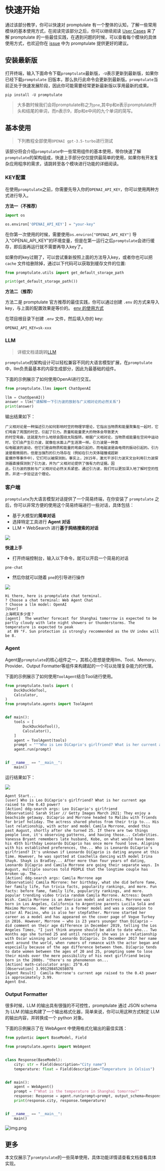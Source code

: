 # 快速开始

通过该部分教学，你可以快速对 promptulate 有一个整体的认知，了解一些常用模块的基本使用方式，在阅读完该部分之后，你可以继续阅读 [User Cases](modules/usercases/intro.md#user-cases) 来了解 promptulate 的一些最佳实践，在遇到问题的时候，可以查看每个模块的具体使用方式，也欢迎你在 [issue](https://github.com/Undertone0809/promptulate/issues) 中为 promptulate 提供更好的建议。

## 安装最新版

打开终端，输入下面命令下载`promptulate`最新版，`-U`表示更新到最新版，如果你已经下载`promptulate`
旧版本，那么执行此命令会更新到最新版。`promptulate`当前正处于快速发展阶段，因此你可能需要经常更新最新版以享用最新的成果。

```shell script
pip install -U promptulate  
```

> 大多数时候我们会将promptulate称之为`pne`,其中p和e表示promptulate开头和结尾的单词，而n表示9，即p和e中间的九个单词的简写。

## 基本使用

> 下列教程全部使用`OPENAI gpt-3.5-turbo`进行测试

该部分将会介绍`promptulate`中一些常用组件的基本使用，带你快速了解`promptulate`的架构组成，快速上手部分仅仅提供最简单的使用，如果你有开发复杂应用程序的需求，请跳转至各个模块进行功能的详细阅读。


### KEY配置

在使用`promptulate`之前，你需要先导入你的`OPENAI_API_KEY`，你可以使用两种方式进行导入。

**方法一（不推荐）**

```python
import os

os.environ['OPENAI_API_KEY'] = "your-key"
```

在你第一次使用的时候，需要使用`os.environ["OPENAI_API_KEY"]` 导入"OPENAI_API_KEY"的环境变量，但是在第一运行之后`promptulate`会进行缓存，即后面再运行就不需要再导入key了。

如果你的key过期了，可以尝试重新按照上面的方法导入key，或者你也可以把 `cache` 文件给删除掉，通过以下代码可以获取到缓存文件的位置:

```python
from promptulate.utils import get_default_storage_path

print(get_default_storage_path())
```

**方法二（推荐）**

方法二是 promptulate 官方推荐的最佳实践，你可以通过创建 `.env` 的方式来导入 key，与上面的配置效果是等价的。 [env 的使用方式](https://github.com/theskumar/python-dotenv)

在项目根目录下创建 `.env` 文件，然后填入你的 key:

```text
OPENAI_API_KEY=sk-xxx
```

### LLM

> 详细文档请跳转[LLM](modules/llm/llm.md#llm)

`promptulate`的架构设计可以轻松兼容不同的大语言模型扩展，在`promptulate`中，llm负责最基本的内容生成部分，因此为最基础的组件。

下面的示例展示了如何使用OpenAI进行交互。

```python
from promptulate.llms import ChatOpenAI

llm = ChatOpenAI()
answer = llm("请解释一下引力波的放射与广义相对论的必然关系")
print(answer)

```

输出结果如下：

```text
广义相对论是一种描述引力如何影响时空的物理学理论，它指出当物质和能量聚集在一起时，它们弯曲了周围的时空，引起了引力。质量和能量更大的物体会导致更大
的时空弯曲，这就是为什么地球会围绕太阳旋转。根据广义相对论，当物质或能量在空间中运动时，它们会产生引力波，就像在水面上产生涟漪一样。引力波是一种类
似电磁波的波动，但它们是由物质和能量的弯曲引起的，而电磁波是由电荷的振动引起的。引力波是极微弱的，但是当强烈的引力场存在（例如在引力天体碰撞或超新
星爆炸等事件中），它们可以被探测到。事实上，2015年，激光干涉引力波天文台利用引力波探测器直接探测到了引力波，并为广义相对论提供了强有力的证据。因
此，引力波的放射与广义相对论必然关系紧密。通过引力波，我们可以更加深入地了解时空的性质，并进一步验证这个理论。
```

### 客户端

`promptulate`为大语言模型对话提供了一个简易终端，在你安装了 `promptulate` 之后，你可以非常方便的使用这个简易终端进行一些对话，具体包括：

- 基于大模型的**简单对话**
- 选择特定工具进行 **Agent 对话**
- LLM + WebSearch 进行**基于网络搜索的对话**

![](../images/client_result_2.png)

**快速上手**

- 打开终端控制台，输入以下命令，就可以开启一个简易的对话

```shell
pne-chat
```

- 然后你就可以随着 `pne`的引导进行操作

![](../images/client_result_1.png)

```text
Hi there, here is promptulate chat terminal.
? Choose a chat terminal: Web Agent Chat
? Choose a llm model: OpenAI
[User] 
上海明天多少度？
[agent]  The weather forecast for Shanghai tomorrow is expected to be partly cloudy with late night showers or thunderstorms. The temperature is expected to peak
 at 89 °F. Sun protection is strongly recommended as the UV index will be 8.
```

### Agent

Agent是`promptulate`的核心组件之一，其核心思想是使用llm、Tool、Memory、Provider、Output Formatter等组件来构建起的一个可以处理复杂能力的代理。

下面的示例展示了如何使用`ToolAgent`结合Tool进行使用。

```python
from promptulate.tools import (
    DuckDuckGoTool,
    Calculator,
)
from promptulate.agents import ToolAgent


def main():
    tools = [
        DuckDuckGoTool(),
        Calculator(),
    ]
    agent = ToolAgent(tools)
    prompt = """Who is Leo DiCaprio's girlfriend? What is her current age raised to the 0.43 power?"""
    agent.run(prompt)


if __name__ == "__main__":
    main()

```

运行结果如下：

<img src="https://zeeland-bucket.oss-cn-beijing.aliyuncs.com/images/20230828030207.png"/>

```text
Agent Start...
[user] Who is Leo DiCaprio's girlfriend? What is her current age raised to the 0.43 power?
[Action] ddg-search args: Leo DiCaprio's girlfriend
[Observation] Sarah Stier // Getty Images March 2021: They enjoy a beachside getaway. DiCaprio and Morrone headed to Malibu with friends for brief holiday. The actress shared photos from their trip to... His last relationship, with actor and model Camila Morrone, ended this past August, shortly after she turned 25. If there are two things people love, it's observing patterns, and having those... Celebrities. Vanessa Bryant remembers late husband, Kobe, on what would have been his 45th birthday Leonardo DiCaprio has once more found love. Aligning with his established preferences, the... Who is Leonardo DiCaprio's girlfriend? It's unknown if Leonardo DiCaprio is dating anyone at this time. However, he was spotted at Coachella dancing with model Irina Shayk. Shayk is Bradley... After more than four years of dating, Leonardo DiCaprio and Camila Morrone are going their separate ways. In August, multiple sources told PEOPLE that the longtime couple has broken up. The...
[Action] ddg-search args: Camila Morrone age
[Observation] Camila Morrone: her birthday, what she did before fame, her family life, fun trivia facts, popularity rankings, and more. Fun facts: before fame, family life, popularity rankings, and more. popular trending video trivia random Camila Morrone. Actress: Death Wish. Camila Morrone is an American model and actress. Morrone was born in Los Angeles, California to Argentine parents Lucila Solá and Máximo Morrone. Her mother is a former model and was a companion to actor Al Pacino, who is also her stepfather. Morrone started her career as a model and has appeared on the cover page of Vogue Turkey in 2016. However, Morrone — who is 23 years younger than DiCaprio — did comment on their age difference in December 2019, telling the Los Angeles Times, "I just think anyone should be able to date who... Two months ago she turned 25 and until recently she was in a relationship with Oscar winning actor Leonardo DiCaprio. In December 2017 her name went around the world, when rumors of romance with the actor began and especially because of the age difference between them. DiCaprio tends to date women between the ages of 20 and 25, prompting some to lose their minds over the mere possibility of his next girlfriend being born in the 2000s. "there's no phenomenon on...
[Action] math-calculator args: 25^0.43
[Observation] 3.991298452658078
[Agent Result]  Camila Morrone's current age raised to the 0.43 power is approximately 3.99.
Agent End.
```

### Output Formatter

很多时候，LLM 的输出具有很强的不可控性，promptulate 通过 JSON schema 为 LLM 的输出构建了一个输出格式化器，简单来说，你可以用这种方式制定 LLM 的输出内容，并转换成一个 python 对象。

下面的示例展示了在 WebAgent 中使用格式化输出的最佳实践：

```python
from pydantic import BaseModel, Field

from promptulate.agents import WebAgent


class Response(BaseModel):
    city: str = Field(description="City name")
    temperature: float = Field(description="Temperature in Celsius")


def main():
    agent = WebAgent()
    prompt = f"What is the temperature in Shanghai tomorrow?"
    response: Response = agent.run(prompt=prompt, output_schema=Response)
    print(response.city, response.temperature)


if __name__ == "__main__":
    main()
```

![img.png](../images/output_formatter_webagent_output.png)

## 更多

本文仅展示了`promtptulate`的一些简单使用，具体功能详情请查看文档查看具体实现。